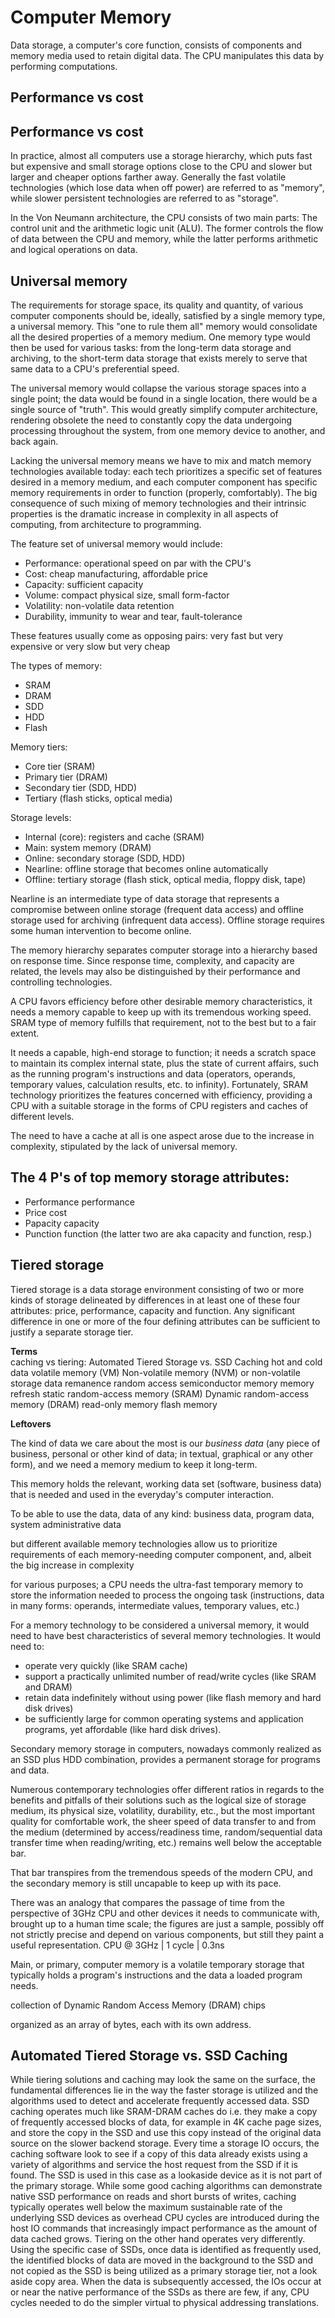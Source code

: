 # Computer Memory

Data storage, a computer's core function, consists of components and memory media used to retain digital data. The CPU manipulates this data by performing computations.

## Performance vs cost

## Performance vs cost 




In practice, almost all computers use a storage hierarchy, which puts fast but expensive and small storage options close to the CPU and slower but larger and cheaper options farther away. Generally the fast volatile technologies (which lose data when off power) are referred to as "memory", while slower persistent technologies are referred to as "storage".

In the Von Neumann architecture, the CPU consists of two main parts: The control unit and the arithmetic logic unit (ALU). The former controls the flow of data between the CPU and memory, while the latter performs arithmetic and logical operations on data.


## Universal memory
The requirements for storage space, its quality and quantity, of various computer components should be, ideally, satisfied by a single memory type, a universal memory. This "one to rule them all" memory would consolidate all the desired properties of a memory medium. One memory type would then be used for various tasks: from the long-term data storage and archiving, to the short-term data storage that exists merely to serve that same data to a CPU's preferential speed.

The universal memory would collapse the various storage spaces into a single point; the data would be found in a single location, there would be a single source of "truth". This would greatly simplify computer architecture, rendering obsolete the need to constantly copy the data undergoing processing throughout the system, from one memory device to another, and back again.

Lacking the universal memory means we have to mix and match memory technologies available today: each tech prioritizes a specific set of features desired in a memory medium, and each computer component has specific memory requirements in order to function (properly, comfortably). The big consequence of such mixing of memory technologies and their intrinsic properties is the dramatic increase in complexity in all aspects of computing, from architecture to programming.

The feature set of universal memory would include:
* Performance: operational speed on par with the CPU's
* Cost: cheap manufacturing, affordable price
* Capacity: sufficient capacity
* Volume: compact physical size, small form-factor
* Volatility: non-volatile data retention
* Durability, immunity to wear and tear, fault-tolerance


These features usually come as opposing pairs: very fast but very expensive or very slow but very cheap


The types of memory:
* SRAM
* DRAM
* SDD
* HDD
* Flash

Memory tiers:
* Core tier (SRAM)
* Primary tier (DRAM)
* Secondary tier (SDD, HDD)
* Tertiary (flash sticks, optical media)

Storage levels:
* Internal (core): registers and cache (SRAM)
* Main: system memory (DRAM)
* Online: secondary storage (SDD, HDD)
* Nearline: offline storage that becomes online automatically
* Offline: tertiary storage (flash stick, optical media, floppy disk, tape)


Nearline is an intermediate type of data storage that represents a compromise between online storage (frequent data access) and offline storage used for archiving (infrequent data access). Offline storage requires some human intervention to become online.



The memory hierarchy separates computer storage into a hierarchy based on response time. Since response time, complexity, and capacity are related, the levels may also be distinguished by their performance and controlling technologies.


A CPU favors efficiency before other desirable memory characteristics, it needs a memory capable to keep up with its tremendous working speed. SRAM type of memory fulfills that requirement, not to the best but to a fair extent.




It needs a capable, high-end storage to function; it needs a scratch space to maintain its complex internal state, plus the state of current affairs, such as the running program's instructions and data (operators, operands, temporary values, calculation results, etc. to infinity). Fortunately, SRAM technology prioritizes the features concerned with efficiency, providing a CPU with a suitable storage in the forms of CPU registers and caches of different levels.

The need to have a cache at all is one aspect arose due to the increase in complexity, stipulated by the lack of universal memory.



## The 4 P's of top memory storage attributes:
* Performance   performance
* Price         cost
* Papacity      capacity
* Punction      function
(the latter two are aka capacity and function, resp.)

## Tiered storage
Tiered storage is a data storage environment consisting of two or more kinds of storage delineated by differences in at least one of these four attributes: price, performance, capacity and function. Any significant difference in one or more of the four defining attributes can be sufficient to justify a separate storage tier.



**Terms**   
caching vs tiering: Automated Tiered Storage vs. SSD Caching
hot and cold data
volatile memory (VM)
Non-volatile memory (NVM) or non-volatile storage
data remanence
random access
semiconductor memory
memory refresh
static random-access memory (SRAM)
Dynamic random-access memory (DRAM)
read-only memory
flash memory




**Leftovers**

The kind of data we care about the most is our *business data* (any piece of business, personal or other kind of data; in textual, graphical or any other form), and we need a memory medium to keep it long-term.


This memory holds the relevant, working data set (software, business data) that is needed and used in the everyday's computer interaction.

To be able to use the data, data of any kind: business data, program data, system administrative data


but different available memory technologies allow us to prioritize requirements of each memory-needing computer component, and, albeit the big increase in complexity

for various purposes; a CPU needs the ultra-fast temporary memory to store the information needed to process the ongoing task (instructions, data in many forms: operands, intermediate values, temporary values, etc.)

For a memory technology to be considered a universal memory, it would need to have best characteristics of several memory technologies. It would need to:

- operate very quickly (like SRAM cache)
- support a practically unlimited number of read/write cycles (like SRAM and DRAM)
- retain data indefinitely without using power (like flash memory and hard disk drives)
- be sufficiently large for common operating systems and application programs, yet affordable (like hard disk drives).


Secondary memory storage in computers, nowadays commonly realized as an SSD plus HDD combination, provides a permanent storage for programs and data. 

Numerous contemporary technologies offer different ratios in regards to the benefits and pitfalls of their solutions such as the logical size of storage medium, its physical size, volatility, durability, etc., but the most important quality for comfortable work, the sheer speed of data transfer to and from the medium (determined by access/readiness time, random/sequential data transfer time when reading/writing, etc.) remains well below the acceptable bar. 

That bar transpires from the tremendous speeds of the modern CPU, and the secondary memory is still uncapable to keep up with its pace.

There was an analogy that compares the passage of time from the perspective of 3GHz CPU and other devices it needs to communicate with, brought up to a human time scale; the figures are just a sample, possibly off not strictly precise and depend on various components, but still they paint a useful representation.
CPU @ 3GHz | 1 cycle  | 0.3ns


Main, or primary, computer memory is a volatile temporary storage that typically holds a program's instructions and the data a loaded program needs.

collection of Dynamic Random Access Memory (DRAM) chips

organized as an array of bytes, each with its own address.



## Automated Tiered Storage vs. SSD Caching
While tiering solutions and caching may look the same on the surface, the fundamental differences lie in the way the faster storage is utilized and the algorithms used to detect and accelerate frequently accessed data. SSD caching operates much like SRAM-DRAM caches do i.e. they make a copy of frequently accessed blocks of data, for example in 4K cache page sizes, and store the copy in the SSD and use this copy instead of the original data source on the slower backend storage. Every time a storage IO occurs, the caching software look to see if a copy of this data already exists using a variety of algorithms and service the host request from the SSD if it is found. The SSD is used in this case as a lookaside device as it is not part of the primary storage. While some good caching algorithms can demonstrate native SSD performance on reads and short bursts of writes, caching typically operates well below the maximum sustainable rate of the underlying SSD devices as overhead CPU cycles are introduced during the host IO commands that increasingly impact performance as the amount of data cached grows. Tiering on the other hand operates very differently. Using the specific case of SSDs, once data is identified as frequently used, the identified blocks of data are moved in the background to the SSD and not copied as the SSD is being utilized as a primary storage tier, not a look aside copy area. When the data is subsequently accessed, the IOs occur at or near the native performance of the SSDs as there are few, if any, CPU cycles needed to do the simpler virtual to physical addressing translations.
